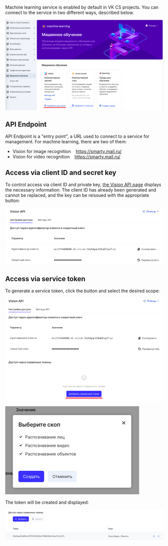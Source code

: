 Machine learning service is enabled by default in VK CS projects. You can connect to the service in two different ways, described below.

![](./assets/1599679646114-1599679646114.png)

## API Endpoint

API Endpoint is a "entry point", a URL used to connect to a service for management. For machine learning, there are two of them:

- Vision for image recognition    https://smarty.mail.ru/
- Vision for video recognition    https://smarty.mail.ru/

## Access via client ID and secret key

To control access via client ID and private key, [the Vision API page](https://mcs.mail.ru/app/services/machinelearning/vision/access/) displays the necessary information. The client ID has already been generated and cannot be replaced, and the key can be reissued with the appropriate button:

![](./assets/1599679805124-1599679805124.png)

## Access via service token

To generate a service token, click the button and select the desired scope:

![](./assets/1599680141538-1599680141538.png)

![](./assets/1599680175820-1599680175820.png)

The token will be created and displayed:

![](./assets/1599680208206-1599680208205.png)
